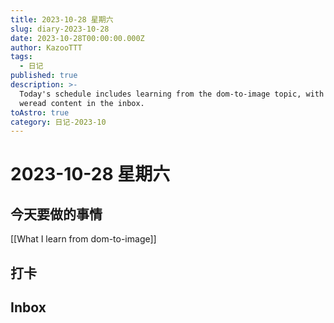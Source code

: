 ```yaml
---
title: 2023-10-28 星期六
slug: diary-2023-10-28
date: 2023-10-28T00:00:00.000Z
author: KazooTTT
tags:
  - 日记
published: true
description: >-
  Today's schedule includes learning from the dom-to-image topic, with a note on
  weread content in the inbox.
toAstro: true
category: 日记-2023-10
---
```


# 2023-10-28 星期六

## 今天要做的事情

[[What I learn from dom-to-image]]

## 打卡

## Inbox

<!-- start of weread -->
<!-- end of weread -->
